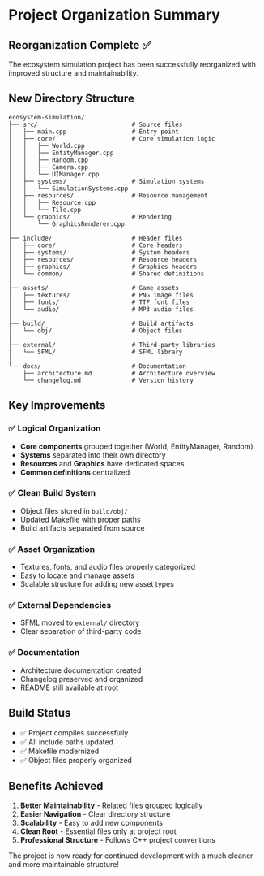 # Project Organization Summary

## Reorganization Complete ✅

The ecosystem simulation project has been successfully reorganized with improved structure and maintainability.

## New Directory Structure

```
ecosystem-simulation/
├── src/                          # Source files
│   ├── main.cpp                  # Entry point
│   ├── core/                     # Core simulation logic
│   │   ├── World.cpp
│   │   ├── EntityManager.cpp
│   │   ├── Random.cpp
│   │   ├── Camera.cpp
│   │   └── UIManager.cpp
│   ├── systems/                  # Simulation systems
│   │   └── SimulationSystems.cpp
│   ├── resources/                # Resource management
│   │   ├── Resource.cpp
│   │   └── Tile.cpp
│   └── graphics/                 # Rendering
│       └── GraphicsRenderer.cpp
│
├── include/                      # Header files
│   ├── core/                     # Core headers
│   ├── systems/                  # System headers
│   ├── resources/                # Resource headers
│   ├── graphics/                 # Graphics headers
│   └── common/                   # Shared definitions
│
├── assets/                       # Game assets
│   ├── textures/                 # PNG image files
│   ├── fonts/                    # TTF font files
│   └── audio/                    # MP3 audio files
│
├── build/                        # Build artifacts
│   └── obj/                      # Object files
│
├── external/                     # Third-party libraries
│   └── SFML/                     # SFML library
│
└── docs/                         # Documentation
    ├── architecture.md           # Architecture overview
    └── changelog.md              # Version history
```

## Key Improvements

### ✅ Logical Organization
- **Core components** grouped together (World, EntityManager, Random)
- **Systems** separated into their own directory
- **Resources** and **Graphics** have dedicated spaces
- **Common definitions** centralized

### ✅ Clean Build System
- Object files stored in `build/obj/`
- Updated Makefile with proper paths
- Build artifacts separated from source

### ✅ Asset Organization
- Textures, fonts, and audio files properly categorized
- Easy to locate and manage assets
- Scalable structure for adding new asset types

### ✅ External Dependencies
- SFML moved to `external/` directory
- Clear separation of third-party code

### ✅ Documentation
- Architecture documentation created
- Changelog preserved and organized
- README still available at root

## Build Status
- ✅ Project compiles successfully
- ✅ All include paths updated
- ✅ Makefile modernized
- ✅ Object files properly organized

## Benefits Achieved

1. **Better Maintainability** - Related files grouped logically
2. **Easier Navigation** - Clear directory structure
3. **Scalability** - Easy to add new components
4. **Clean Root** - Essential files only at project root  
5. **Professional Structure** - Follows C++ project conventions

The project is now ready for continued development with a much cleaner and more maintainable structure!
